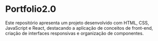 # Portfolio2.0
Este repositório apresenta um projeto desenvolvido com HTML, CSS, JavaScript e React, destacando a aplicação de conceitos de front-end, criação de interfaces responsivas e organização de componentes.
